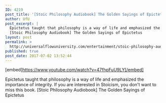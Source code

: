 ```yaml
---
ID: 4219
post_title: '[Stoic Philosophy Audiobook] The Golden Sayings of Epictetus'
author: UfU
post_excerpt: |
  Epictetus taught that philosophy is a way of life and emphasized the importance of integrity. If you are interested in Stoicism, you don't want to miss this book.
  [Stoic Philosophy Audiobook] The Golden Sayings of Epictetus
layout: post
permalink: >
  http://universalflowuniversity.com/entertainment/stoic-philosophy-audiobook-the-golden-sayings-of-epictetus/
published: true
post_date: 2017-07-02 13:52:44
---
```

[embed]https://www.youtube.com/watch?v=47fhpFuU9LY[/embed]<br>
<p>Epictetus taught that philosophy is a way of life and emphasized the importance of integrity. If you are interested in Stoicism, you don't want to miss this book. 
[Stoic Philosophy Audiobook] The Golden Sayings of Epictetus</p>